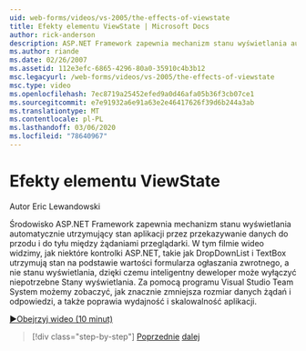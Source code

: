 ```yaml
---
uid: web-forms/videos/vs-2005/the-effects-of-viewstate
title: Efekty elementu ViewState | Microsoft Docs
author: rick-anderson
description: ASP.NET Framework zapewnia mechanizm stanu wyświetlania automatycznie utrzymujący stan aplikacji przez przesyłanie danych do przodu i do tyłu między przeglądarką REQU...
ms.author: riande
ms.date: 02/26/2007
ms.assetid: 112e3efc-6865-4296-80a0-35910c4b3b12
msc.legacyurl: /web-forms/videos/vs-2005/the-effects-of-viewstate
msc.type: video
ms.openlocfilehash: 7ec8719a25452efed9a0d46afa05b36f3cb07ce1
ms.sourcegitcommit: e7e91932a6e91a63e2e46417626f39d6b244a3ab
ms.translationtype: MT
ms.contentlocale: pl-PL
ms.lasthandoff: 03/06/2020
ms.locfileid: "78640967"
---
```

# <a name="the-effects-of-viewstate"></a>Efekty elementu ViewState

Autor Eric Lewandowski

Środowisko ASP.NET Framework zapewnia mechanizm stanu wyświetlania automatycznie utrzymujący stan aplikacji przez przekazywanie danych do przodu i do tyłu między żądaniami przeglądarki. W tym filmie wideo widzimy, jak niektóre kontrolki ASP.NET, takie jak DropDownList i TextBox utrzymują stan na podstawie wartości formularza ogłaszania zwrotnego, a nie stanu wyświetlania, dzięki czemu inteligentny deweloper może wyłączyć niepotrzebne Stany wyświetlania. Za pomocą programu Visual Studio Team System możemy zobaczyć, jak znacznie zmniejsza rozmiar danych żądań i odpowiedzi, a także poprawia wydajność i skalowalność aplikacji.

[&#9654;Obejrzyj wideo (10 minut)](https://channel9.msdn.com/Blogs/ASP-NET-Site-Videos/the-effects-of-viewstate)

> [!div class="step-by-step"]
> [Poprzednie](using-the-load-test-agent.md)
> [dalej](how-do-i-integrate-defect-tracking-with-testing.md)
